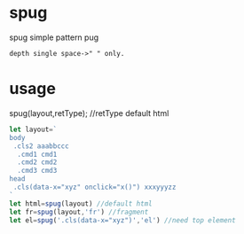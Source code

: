 # spug
spug simple pattern pug
```
depth single space->" " only.
```

# usage
spug(layout,retType); //retType default html
```js
let layout=`
body
 .cls2 aaabbccc
  .cmd1 cmd1
  .cmd2 cmd2
  .cmd3 cmd3
head
 .cls(data-x="xyz" onclick="x()") xxxyyyzz
`
let html=spug(layout) //default html
let fr=spug(layout,'fr') //fragment
let el=spug('.cls(data-x="xyz")','el') //need top element
```
